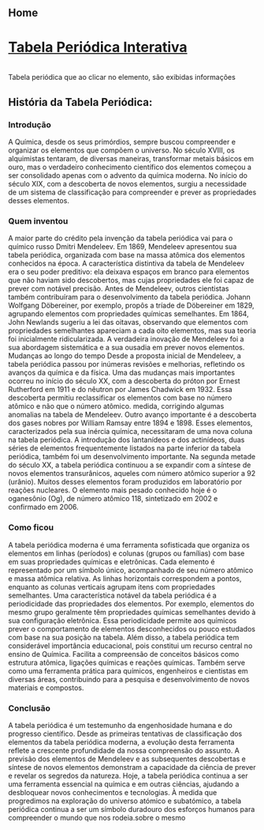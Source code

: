 <html>
<html lang="en">
<head>
    <meta charset="UTF-8">
    <meta name="viewport" content="width=device-width, initial-scale=1.0">
    <title>Document</title>
    <link rel="stylesheet" href="home.css">
    <script> (function(h,o,t,j,a,r){ h.hj=h.hj||function(){(h.hj.q=h.hj.q||[]).push(arguments)}; h._hjSettings={hjid:5049481,hjsv:6}; a=o.getElementsByTagName('head')[0]; r=o.createElement('script');r.async=1; r.src=t+h._hjSettings.hjid+j+h._hjSettings.hjsv; a.appendChild(r); })(window,document,'https://static.hotjar.com/c/hotjar-','.js?sv='); </script> <script async src="https://pagead2.googlesyndication.com/pagead/js/adsbygoogle.js?client=ca-pub-7488774288373844" crossorigin="anonymous"></script> <script async src="https://www.googletagmanager.com/gtag/js?id=G-DSDWJYJHG3"></script> <script> window.dataLayer = window.dataLayer || []; function gtag(){dataLayer.push(arguments);} gtag('js', new Date());
gtag('config', 'G-DSDWJYJHG3'); </script>
    <script async src="https://pagead2.googlesyndication.com/pagead/js/adsbygoogle.js?client=ca-pub-7488774288373844"
     crossorigin="anonymous"></script>
<ins class="adsbygoogle"
     style="display:block; text-align:center;"
     data-ad-layout="in-article"
     data-ad-format="fluid"
     data-ad-client="ca-pub-7488774288373844"
     data-ad-slot="5051388103"></ins>
<script>
     (adsbygoogle = window.adsbygoogle || []).push({});
</script>
</head>
<body>
    <h2>Home</h2>
    <label><h1><a href="https://nimbuzx.github.io/tabela-periodica.html">Tabela Periódica Interativa</a></h1><br>Tabela periódica que ao clicar no elemento, são exibidas informações <br><h2>História da Tabela Periódica:</h2><h3><b>Introdução</b></h3>
        A Química, desde os seus primórdios, sempre buscou compreender e organizar os elementos que compõem o universo. No século XVIII, os alquimistas tentaram, de diversas maneiras, transformar metais básicos em ouro, mas o verdadeiro conhecimento científico dos elementos começou a ser consolidado apenas com o advento da química moderna. No início do século XIX, com a descoberta de novos elementos, surgiu a necessidade de um sistema de classificação para compreender e prever as propriedades desses elementos.
        <h3><b>Quem inventou</b></h3>
        A maior parte do crédito pela invenção da tabela periódica vai para o químico russo Dmitri Mendeleev. Em 1869, Mendeleev apresentou sua tabela periódica, organizada com base na massa atômica dos elementos conhecidos na época. A característica distintiva da tabela de Mendeleev era o seu poder preditivo: ela deixava espaços em branco para elementos que não haviam sido descobertos, mas cujas propriedades ele foi capaz de prever com notável precisão.
        Antes de Mendeleev, outros cientistas também contribuíram para o desenvolvimento da tabela periódica. Johann Wolfgang Döbereiner, por exemplo, propôs a tríade de Döbereiner em 1829, agrupando elementos com propriedades químicas semelhantes. Em 1864, John Newlands sugeriu a lei das oitavas, observando que elementos com propriedades semelhantes apareciam a cada oito elementos, mas sua teoria foi inicialmente ridicularizada. A verdadeira inovação de Mendeleev foi a sua abordagem sistemática e a sua ousadia em prever novos elementos. Mudanças ao longo do tempo
        Desde a proposta inicial de Mendeleev, a tabela periódica passou por inúmeras revisões e melhorias, refletindo os avanços da química e da física. Uma das mudanças mais importantes ocorreu no início do século XX, com a descoberta do próton por Ernest Rutherford em 1911 e do nêutron por James Chadwick em 1932. Essa descoberta permitiu reclassificar os elementos com base no número atômico e não que o número atômico. medida, corrigindo algumas anomalias na tabela de Mendeleev.
        Outro avanço importante é a descoberta dos gases nobres por William Ramsay entre 1894 e 1898. Esses elementos, caracterizados pela sua inércia química, necessitaram de uma nova coluna na tabela periódica. A introdução dos lantanídeos e dos actinídeos, duas séries de elementos frequentemente listados na parte inferior da tabela periódica, também foi um desenvolvimento importante.
        Na segunda metade do século XX, a tabela periódica continuou a se expandir com a síntese de novos elementos transurânicos, aqueles com número atômico superior a 92 (urânio). Muitos desses elementos foram produzidos em laboratório por reações nucleares. O elemento mais pesado conhecido hoje é o oganesônio (Og), de número atômico 118, sintetizado em 2002 e confirmado em 2006.
        <h3><b>Como ficou</b></h3>
        A tabela periódica moderna é uma ferramenta sofisticada que organiza os elementos em linhas (períodos) e colunas (grupos ou famílias) com base em suas propriedades químicas e eletrônicas. Cada elemento é representado por um símbolo único, acompanhado de seu número atômico e massa atômica relativa. As linhas horizontais correspondem a pontos, enquanto as colunas verticais agrupam itens com propriedades semelhantes.
        Uma característica notável da tabela periódica é a periodicidade das propriedades dos elementos. Por exemplo, elementos do mesmo grupo geralmente têm propriedades químicas semelhantes devido à sua configuração eletrônica. Essa periodicidade permite aos químicos prever o comportamento de elementos desconhecidos ou pouco estudados com base na sua posição na tabela. Além disso, a tabela periódica tem considerável importância educacional, pois constitui um recurso central no ensino de Química. Facilita a compreensão de conceitos básicos como estrutura atômica, ligações químicas e reações químicas. Também serve como uma ferramenta prática para químicos, engenheiros e cientistas em diversas áreas, contribuindo para a pesquisa e desenvolvimento de novos materiais e compostos.
        <h3><b>Conclusão</b></h3>
        A tabela periódica é um testemunho da engenhosidade humana e do progresso científico. Desde as primeiras tentativas de classificação dos elementos da tabela periódica moderna, a evolução desta ferramenta reflete a crescente profundidade da nossa compreensão do assunto. A previsão dos elementos de Mendeleev e as subsequentes descobertas e síntese de novos elementos demonstram a capacidade da ciência de prever e revelar os segredos da natureza.
        Hoje, a tabela periódica continua a ser uma ferramenta essencial na química e em outras ciências, ajudando a desbloquear novos conhecimentos e tecnologias. À medida que progredimos na exploração do universo atómico e subatómico, a tabela periódica continua a ser um símbolo duradouro dos esforços humanos para compreender o mundo que nos rodeia.sobre o mesmo
